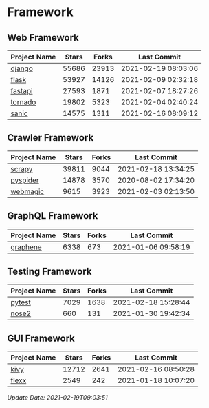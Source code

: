 # Framework

## Web Framework
| Project Name | Stars | Forks | Last Commit |
| ------------ | ----- | ----- | ----------- |
| [django](https://github.com/django/django) | 55686 | 23913 | 2021-02-19 08:03:06 |
| [flask](https://github.com/pallets/flask) | 53927 | 14126 | 2021-02-09 02:32:18 |
| [fastapi](https://github.com/tiangolo/fastapi) | 27593 | 1871 | 2021-02-07 18:27:26 |
| [tornado](https://github.com/tornadoweb/tornado) | 19802 | 5323 | 2021-02-04 02:40:24 |
| [sanic](https://github.com/sanic-org/sanic) | 14575 | 1311 | 2021-02-16 08:09:12 |

## Crawler Framework
| Project Name | Stars | Forks | Last Commit |
| ------------ | ----- | ----- | ----------- |
| [scrapy](https://github.com/scrapy/scrapy) | 39811 | 9044 | 2021-02-18 13:34:25 |
| [pyspider](https://github.com/binux/pyspider) | 14878 | 3570 | 2020-08-02 17:34:20 |
| [webmagic](https://github.com/code4craft/webmagic) | 9615 | 3923 | 2021-02-03 02:13:50 |

## GraphQL Framework
| Project Name | Stars | Forks | Last Commit |
| ------------ | ----- | ----- | ----------- |
| [graphene](https://github.com/graphql-python/graphene) | 6338 | 673 | 2021-01-06 09:58:19 |

## Testing Framework
| Project Name | Stars | Forks | Last Commit |
| ------------ | ----- | ----- | ----------- |
| [pytest](https://github.com/pytest-dev/pytest) | 7029 | 1638 | 2021-02-18 15:28:44 |
| [nose2](https://github.com/nose-devs/nose2) | 660 | 131 | 2021-01-30 19:42:34 |

## GUI Framework
| Project Name | Stars | Forks | Last Commit |
| ------------ | ----- | ----- | ----------- |
| [kivy](https://github.com/kivy/kivy) | 12712 | 2641 | 2021-02-16 08:50:28 |
| [flexx](https://github.com/flexxui/flexx) | 2549 | 242 | 2021-01-18 10:07:20 |

*Update Date: 2021-02-19T09:03:51*